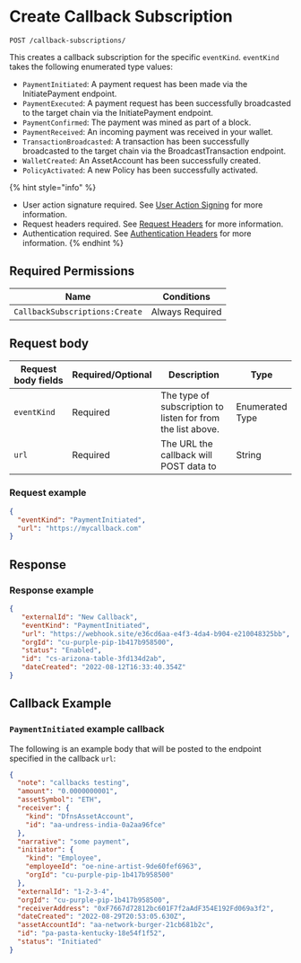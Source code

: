 # Create Callback Subscription

`POST /callback-subscriptions/`

This creates a callback subscription for the specific `eventKind`. `eventKind` takes the following enumerated type values:

* `PaymentInitiated`: A payment request has been made via the InitiatePayment endpoint.
* `PaymentExecuted`: A payment request has been successfully broadcasted to the target chain via the InitiatePayment endpoint.
* `PaymentConfirmed`: The payment was mined as part of a block.
* `PaymentReceived`: An incoming payment was received in your wallet.
* `TransactionBroadcasted`: A transaction has been successfully broadcasted to the target chain via the BroadcastTransaction endpoint.
* `WalletCreated`: An AssetAccount has been successfully created.
* `PolicyActivated`: A new Policy has been successfully activated.

{% hint style="info" %}
* User action signature required. See [User Action Signing](../../../authentication/user-action-signing/) for more information.
* Request headers required. See [Request Headers](../../../../getting-started/request-headers.md) for more information.
* Authentication required. See [Authentication Headers](../../../../getting-started/request-headers.md#authentication-headers) for more information.
{% endhint %}

## Required Permissions

| Name                           | Conditions      |
| ------------------------------ | --------------- |
| `CallbackSubscriptions:Create` | Always Required |

## Request body <a href="#request-example.1" id="request-example.1"></a>

<table><thead><tr><th width="173">Request body fields</th><th width="111">Required/Optional</th><th width="268">Description</th><th>Type</th></tr></thead><tbody><tr><td><code>eventKind</code></td><td>Required</td><td>The type of subscription to listen for from the list above.</td><td>Enumerated Type</td></tr><tr><td><code>url</code></td><td>Required</td><td>The URL the callback will POST data to</td><td>String</td></tr></tbody></table>

### Request example <a href="#request-example.1" id="request-example.1"></a>

```JSON
{
  "eventKind": "PaymentInitiated",
  "url": "https://mycallback.com"
}
```

## Response <a href="#response" id="response"></a>

### Response example <a href="#response-example" id="response-example"></a>

```json
{
   "externalId": "New Callback",
   "eventKind": "PaymentInitiated",
   "url": "https://webhook.site/e36cd6aa-e4f3-4da4-b904-e210048325bb",
   "orgId": "cu-purple-pip-1b417b958500",
   "status": "Enabled",
   "id": "cs-arizona-table-3fd134d2ab",
   "dateCreated": "2022-08-12T16:33:40.354Z"
}
```

## Callback Example <a href="#response" id="response"></a>

### `PaymentInitiated` example callback <a href="#response-example" id="response-example"></a>

The following is an example body that will be posted to the endpoint specified in the callback `url`:

```json
{
  "note": "callbacks testing",
  "amount": "0.0000000001",
  "assetSymbol": "ETH",
  "receiver": {
    "kind": "DfnsAssetAccount",
    "id": "aa-undress-india-0a2aa96fce"
  },
  "narrative": "some payment",
  "initiator": {
    "kind": "Employee",
    "employeeId": "oe-nine-artist-9de60fef6963",
    "orgId": "cu-purple-pip-1b417b958500"
  },
  "externalId": "1-2-3-4",
  "orgId": "cu-purple-pip-1b417b958500",
  "receiverAddress": "0xF7667d72812bc601F7f2aAdF354E192Fd069a3f2",
  "dateCreated": "2022-08-29T20:53:05.630Z",
  "assetAccountId": "aa-network-burger-21cb681b2c",
  "id": "pa-pasta-kentucky-18e54f1f52",
  "status": "Initiated"
}
```
